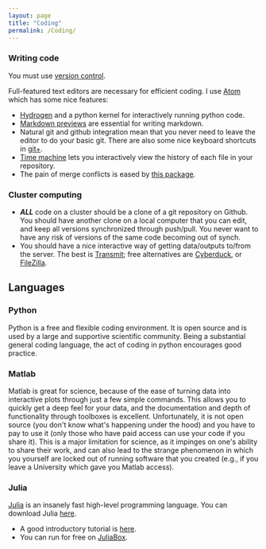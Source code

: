 ```yaml
---
layout: page
title: "Coding"
permalink: /Coding/
---
```


### Writing code
You must use [version control](pages/ReproducibleScience.md).

Full-featured text editors are necessary for efficient coding.
I use [Atom](https://atom.io/) which has some nice features:
* [Hydrogen](https://nteract.gitbooks.io/hydrogen/) and a python kernel for interactively running python code.
* [Markdown previews](https://atom.io/packages/markdown-preview) are essential for writing markdown.
* Natural git and github integration mean that you never need to leave the editor to do your basic git. There are also some nice keyboard shortcuts in [git+](https://atom.io/packages/git-plus).
* [Time machine](https://atom.io/packages/git-time-machine) lets you interactively view the history of each file in your repository.
* The pain of merge conflicts is eased by [this package](https://atom.io/packages/merge-conflicts).

### Cluster computing
* ***ALL*** code on a cluster should be a clone of a git repository on Github.
  You should have another clone on a local computer that you can edit, and keep all versions synchronized through push/pull.
  You never want to have any risk of versions of the same code becoming out of synch.
* You should have a nice interactive way of getting data/outputs to/from the server.
  The best is [Transmit](https://panic.com/transmit/); free alternatives are [Cyberduck](https://cyberduck.io/), or [FileZilla](https://filezilla-project.org/).

## Languages

### Python
Python is a free and flexible coding environment.
It is open source and is used by a large and supportive scientific community.
Being a substantial general coding language, the act of coding in python encourages good practice.

### Matlab
Matlab is great for science, because of the ease of turning data into interactive plots through just a few simple commands.
This allows you to quickly get a deep feel for your data, and the documentation and depth of functionality through toolboxes is excellent.
Unfortunately, it is not open source (you don't know what's happening under the hood) and you have to pay to use it (only those who have paid access can use your code if you share it).
This is a major limitation for science, as it impinges on one's ability to share their work, and can also lead to the strange phenomenon in which you yourself are locked out of running software that you created (e.g., if you leave a University which gave you Matlab access).

### Julia
[Julia](https://github.com/JuliaLang/julia) is an insanely fast high-level programming language.
You can download Julia [here](https://julialang.org/downloads/).

* A good introductory tutorial is [here](https://intersectaustralia.github.io/training/JULIA101/index).
* You can run for free on [JuliaBox](https://www.juliabox.com/).
